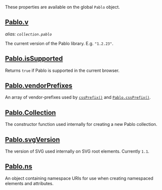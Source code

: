 These properties are available on the global `Pablo` object.


## [Pablo.v](/api/Pablo.v/)
_alias: `collection.pablo`_

The current version of the Pablo library. E.g. `"1.2.23"`.


## [Pablo.isSupported](/api/Pablo.isSupported/)

Returns `true` if Pablo is supported in the current browser.


## [Pablo.vendorPrefixes](/api/Pablo.vendorPrefixes/)

An array of vendor-prefixes used by [`cssPrefix()`](/api/cssPrefix/) and [`Pablo.cssPrefix()`](/api/Pablo.cssPrefix/).


## [Pablo.Collection](/api/Pablo.Collection/)

The constructor function used internally for creating a new Pablo collection.


## [Pablo.svgVersion](/api/Pablo.svgVersion/)

The version of SVG used internally on SVG root elements. Currently `1.1`.


## [Pablo.ns](/api/Pablo.ns/)

An object containing namespace URIs for use when creating namespaced elements and attributes.
